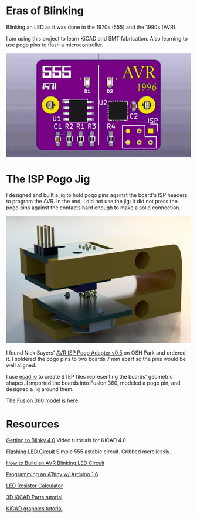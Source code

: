 # Eras of Blinking

Blinking an LED as it was done in the 1970s (555) and the 1990s (AVR).

I am using this project to learn KiCAD and SMT fabrication.  Also
learning to use pogo pins to flash a microcontroller.

![KiCAD has a 3D viewer.](spin.gif)


# The ISP Pogo Jig

I designed and built a jig to hold pogo pins against the board's ISP
headers to program the AVR.  In the end, I did not use the jig; it did not
press the pogo pins against the contacts hard enough to make a solid
connection.

![Pogo jig render](pogo-jig-render.png)

I found Nick Sayers'
[AVR ISP Pogo Adapter v0.5](https://oshpark.com/shared_projects/iyo8KOe5)
on OSH Park and ordered it.  I soldered the pogo pins to two boards 7
mm apart so the pins would be well aligned.

I use [ecad.io](https://ecad.io) to create STEP files representing the
boards' geometric shapes.  I imported the boards into Fusion 360,
modeled a pogo pin, and designed a jig around them.

The [Fusion 360 model is here](http://a360.co/2aq1vVH).  


# Resources

[Getting to Blinky 4.0](https://www.youtube.com/playlist?list=PLy2022BX6Eso532xqrUxDT1u2p4VVsg-q)
Video tutorials for KiCAD 4.0

[Flashing LED Circuit](http://www.555-timer-circuits.com/flashing-led.html)
Simple 555 astable circuit.  Cribbed mercilessly.

[How to Build an AVR Blinking LED Circuit](http://www.learningaboutelectronics.com/Articles/AVR-blinking-LED-circuit.php)

[Programming an ATtiny w/ Arduino 1.6](http://highlowtech.org/?p=1695)

[LED Resistor Calculator](http://led.linear1.org/1led.wiz)

[3D KiCAD Parts tutorial](http://happyrobotlabs.com/posts/tutorials/tutorial-3d-kicad-parts-using-openscad-and-wings3d/)

[KiCAD graphics tutorial](http://blog.komar.be/making-pcb-artwork-in-kicad/)
